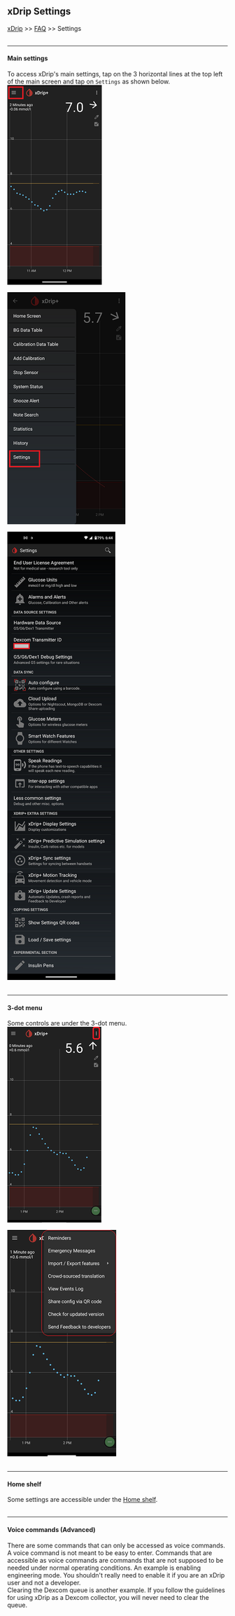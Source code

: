 ## xDrip Settings
[xDrip](../README.md) >> [FAQ](./FAQ_page.md) >> Settings  
<br/>  
  
---  
  
#### **Main settings**  
To access xDrip's main settings, tap on the 3 horizontal lines at the top left of the main screen and tap on `Settings` as shown below.  
![](./images/MainMenu.png)  
  
![](./images/Settings.png)  
  
![](./images/SettingsPage.png)  
<br/>  

---  

#### **3-dot menu**  
Some controls are under the 3-dot menu.  
![](./images/3dotMenu.png)  

![](./images/3dotMenu2.png)  
<br/>  
  
---  

#### **Home shelf**  
Some settings are accessible under the [Home shelf](./HomeShelf.md).  
<br/>  
  
---  
  
#### **Voice commands (Advanced)**  
There are some commands that can only be accessed as voice commands.  
A voice command is not meant to be easy to enter.  Commands that are accessible as voice commands are commands that are not supposed to be needed under normal operating conditions.  An example is enabling engineering mode.  You shouldn't really need to enable it if you are an xDrip user and not a developer.  
Clearing the Dexcom queue is another example.  If you follow the guidelines for using xDrip as a Dexcom collector, you will never need to clear the queue.  
  

  
